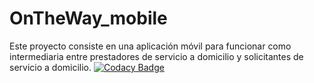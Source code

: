 # OnTheWay_mobile
Este proyecto consiste en una aplicación móvil para funcionar como intermediaria entre prestadores de servicio a domicilio y solicitantes de servicio a domicilio.
[![Codacy Badge](https://app.codacy.com/project/badge/Grade/3a2dac2a81874833a3d6c91c368cb8e3)](https://www.codacy.com/gh/AdairHdz/OnTheWay_mobile/dashboard?utm_source=github.com&amp;utm_medium=referral&amp;utm_content=AdairHdz/OnTheWay_mobile&amp;utm_campaign=Badge_Grade)
